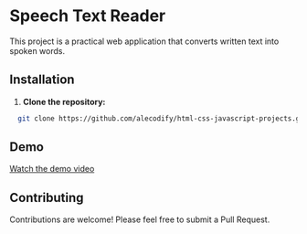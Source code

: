 # Speech Text Reader

This project is a practical web application that converts written text into spoken words. 

## Installation

1. **Clone the repository:**
```bash
  git clone https://github.com/alecodify/html-css-javascript-projects.git
```

## Demo
[Watch the demo video](https://github.com/user-attachments/assets/158f5fdf-a9ac-4fbe-a91d-d717a3692464)

## Contributing
Contributions are welcome! Please feel free to submit a Pull Request.
